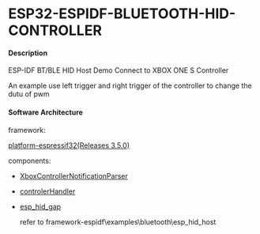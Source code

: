 # ESP32-ESPIDF-BLUETOOTH-HID-CONTROLLER

#### Description
ESP-IDF BT/BLE HID Host Demo Connect to XBOX ONE S Controller

An example use left trigger and right trigger of the controller to change the dutu of pwm

#### Software Architecture
framework:

[platform-espressif32(Releases 3.5.0)](https://github.com/platformio/platform-espressif32)

components:

 - [XboxControllerNotificationParser](https://github.com/asukiaaa/arduino-XboxControllerNotificationParser)

 - [controlerHandler](./components/controlerHandler/controlerHandler.cpp)

 - [esp_hid_gap](./components/esp_hid_gap/esp_hid_gap.c)

    refer to framework-espidf\examples\bluetooth\esp_hid_host
